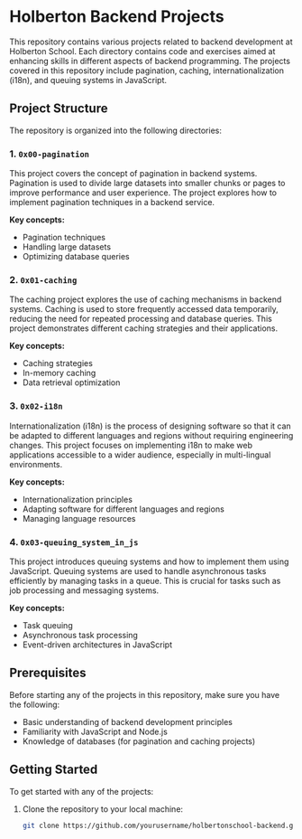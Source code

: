 # Holberton Backend Projects

This repository contains various projects related to backend development at Holberton School. Each directory contains code and exercises aimed at enhancing skills in different aspects of backend programming. The projects covered in this repository include pagination, caching, internationalization (i18n), and queuing systems in JavaScript.

## Project Structure

The repository is organized into the following directories:

### 1. `0x00-pagination`
This project covers the concept of pagination in backend systems. Pagination is used to divide large datasets into smaller chunks or pages to improve performance and user experience. The project explores how to implement pagination techniques in a backend service.

**Key concepts:**
- Pagination techniques
- Handling large datasets
- Optimizing database queries

### 2. `0x01-caching`
The caching project explores the use of caching mechanisms in backend systems. Caching is used to store frequently accessed data temporarily, reducing the need for repeated processing and database queries. This project demonstrates different caching strategies and their applications.

**Key concepts:**
- Caching strategies
- In-memory caching
- Data retrieval optimization

### 3. `0x02-i18n`
Internationalization (i18n) is the process of designing software so that it can be adapted to different languages and regions without requiring engineering changes. This project focuses on implementing i18n to make web applications accessible to a wider audience, especially in multi-lingual environments.

**Key concepts:**
- Internationalization principles
- Adapting software for different languages and regions
- Managing language resources

### 4. `0x03-queuing_system_in_js`
This project introduces queuing systems and how to implement them using JavaScript. Queuing systems are used to handle asynchronous tasks efficiently by managing tasks in a queue. This is crucial for tasks such as job processing and messaging systems.

**Key concepts:**
- Task queuing
- Asynchronous task processing
- Event-driven architectures in JavaScript

## Prerequisites

Before starting any of the projects in this repository, make sure you have the following:

- Basic understanding of backend development principles
- Familiarity with JavaScript and Node.js
- Knowledge of databases (for pagination and caching projects)

## Getting Started

To get started with any of the projects:

1. Clone the repository to your local machine:

   ```bash
   git clone https://github.com/yourusername/holbertonschool-backend.git
